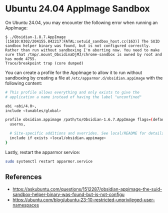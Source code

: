 # Ubuntu 24.04 AppImage Sandbox

On Ubuntu 24.04, you may encounter the following error when running an AppImage:

```
$ ./Obsidian-1.8.7.AppImage 
[15810:0302/204155.842217:FATAL:setuid_sandbox_host.cc(163)] The SUID sandbox helper binary was found, but is not configured correctly. Rather than run without sandboxing I'm aborting now. You need to make sure that /tmp/.mount_ObsidinaDjMJ/chrome-sandbox is owned by root and has mode 4755.
Trace/breakpoint trap (core dumped)
```

You can create a profile for the AppImage to allow it to run without sandboxing by creating a file at `/etc/apparmor.d/obsidian.appimage` with the following content:

```bash
# This profile allows everything and only exists to give the
# application a name instead of having the label "unconfined"

abi <abi/4.0>,
include <tunables/global>

profile obsidian.appimage /path/to/Obsidian-1.6.7.AppImage flags=(default_allow) {
  userns,

  # Site-specific additions and overrides. See local/README for details.
  include if exists <local/obsidian.appimage>
}
```

Lastly, restart the apparmor service:

```bash
sudo systemctl restart apparmor.service
```

## References

- https://askubuntu.com/questions/1512287/obsidian-appimage-the-suid-sandbox-helper-binary-was-found-but-is-not-configu
- https://ubuntu.com/blog/ubuntu-23-10-restricted-unprivileged-user-namespaces